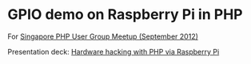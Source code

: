 GPIO demo on Raspberry Pi in PHP
========

For [Singapore PHP User Group Meetup (September 2012)](https://www.facebook.com/events/335868919833913/)

Presentation deck: [Hardware hacking with PHP via Raspberry Pi](https://speakerdeck.com/u/uzyn/p/hardware-hacking-with-php-via-raspberry-pi)
